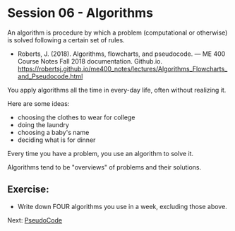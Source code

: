 # Session 06 - Algorithms

An algorithm is procedure by which a problem (computational or otherwise) is solved following a certain set of rules.

- Roberts, J. (2018). Algorithms, flowcharts, and pseudocode. — ME 400 Course Notes Fall 2018 documentation. Github.io. https://robertsj.github.io/me400_notes/lectures/Algorithms_Flowcharts_and_Pseudocode.html

You apply algorithms all the time in every-day life, often without realizing it. 

Here are some ideas:
- choosing the clothes to wear for college
- doing the laundry
- choosing a baby's name
- deciding what is for dinner

Every time you have a problem, you use an algorithm to solve it.

Algorithms tend to be "overviews" of problems and their solutions.

## Exercise:

- Write down FOUR algorithms you use in a week, excluding those above.


Next: [PseudoCode](./PseudoCode.md)